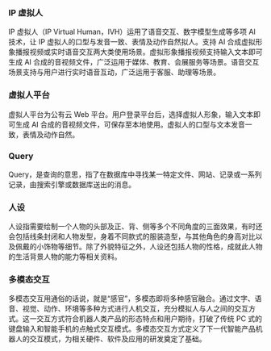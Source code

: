 ### IP 虚拟人
IP 虚拟人（IP Virtual Human，IVH）运用了语音交互、数字模型生成等多项 AI 技术，让 IP 虚拟人的口型与发音一致、表情及动作自然拟人。支持 AI 合成虚拟形象播报视频或实时语音交互两大类使用场景。虚拟形象播报视频支持输入文本即可生成 AI 合成的音视频文件，广泛运用于媒体、教育、会展服务等场景。语音交互场景支持与用户进行实时语音互动，广泛运用于客服、助理等场景。

### 虚拟人平台
虚拟人平台为公有云 Web 平台。用户登录平台后，选择虚拟人形象，输入文本即可生成 AI 合成的音视频文件，可保存至本地使用。虚拟人的口型与文本发音一致，表情及动作自然。

### Query
Query，是查询的意思，指了在数据库中寻找某一特定文件、网站、记录或一系列记录，由搜索引擎或数据库送出的消息。

### 人设
人设指需要绘制一个人物的头部及正、背、侧等多个不同角度的三面效果，有时还会包括线条封闭和人物发型，身着不同款式的服装造型，与其他角色的身高对比以及佩戴的小饰物等细节。除了外貌特征之外，人设还包括人物的性格，成就此人物的生活背景人物的能力等相关资料。

### 多模态交互
多模态交互用通俗的话说，就是“感官”，多模态即将多种感官融合。通过文字、语音、视觉、动作、环境等多种方式进行人机交互，充分模拟人与人之间的交互方式。这一交互方式符合机器人类产品的形态特点和用户期待，打破了传统 PC 式的键盘输入和智能手机的点触式交互模式。多模态交互方式定义了下一代智能产品机器人的交互模式，为相关硬件、软件及应用的研发奠定了基础。
